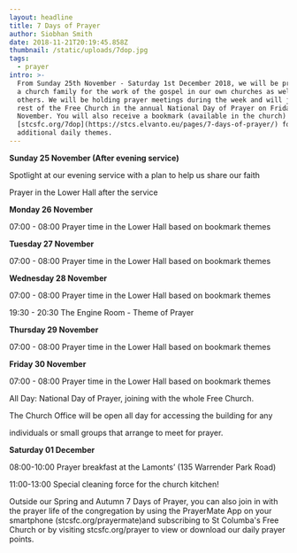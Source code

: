 ```yaml
---
layout: headline
title: 7 Days of Prayer
author: Siobhan Smith
date: 2018-11-21T20:19:45.858Z
thumbnail: /static/uploads/7dop.jpg
tags:
  - prayer
intro: >-
  ​From Sunday 25th November - Saturday 1st December 2018, we will be praying as
  a church family for the work of the gospel in our own churches as well as
  others. We will be holding prayer meetings during the week and will join the
  rest of the Free Church in the annual National Day of Prayer on Friday 30th
  November. You will also receive a bookmark (available in the church) or visit
  [stcsfc.org/7dop](https://stcs.elvanto.eu/pages/7-days-of-prayer/) for the
  additional daily themes.
---
```

**Sunday 25 November (After evening service)**

Spotlight at our evening service with a plan to help us share our faith

Prayer in the Lower Hall after the service



**Monday 26 November**

07:00 - 08:00 Prayer time in the Lower Hall based on bookmark themes



**Tuesday 27 November**

07:00 - 08:00 Prayer time in the Lower Hall based on bookmark themes



**Wednesday 28 November**

07:00 - 08:00 Prayer time in the Lower Hall based on bookmark themes

19:30 - 20:30 The Engine Room - Theme of Prayer



**Thursday 29 November**

07:00 - 08:00 Prayer time in the Lower Hall based on bookmark themes



**Friday 30 November**

07:00 - 08:00 Prayer time in the Lower Hall based on bookmark themes

All Day: National Day of Prayer, joining with the whole Free Church.

The Church Office will be open all day for accessing the building for any

individuals or small groups that arrange to meet for prayer.



**Saturday 01 December**

08:00-10:00 Prayer breakfast at the Lamonts’ (135 Warrender Park Road)

11:00-13:00 Special cleaning force for the church kitchen!



Outside our Spring and Autumn 7 Days of Prayer, you can also join in with the prayer life of the congregation by using the PrayerMate App on your smartphone (stcsfc.org/prayermate)and subscribing to St Columba's Free Church or by visiting stcsfc.org/prayer to view or download our daily prayer points.
